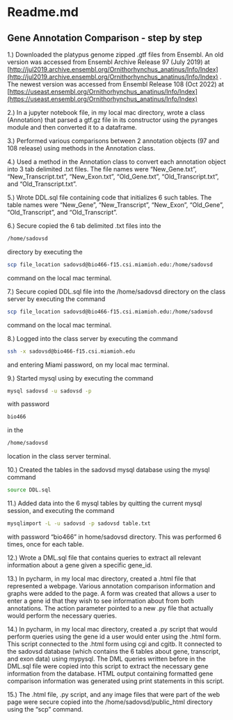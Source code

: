 # Readme.md

## Gene Annotation Comparison - step by step 

1.) Downloaded the platypus genome zipped .gtf files from Ensembl. An old version was accessed from Ensembl Archive Release 97 (July 2019) at [http://jul2019.archive.ensembl.org/Ornithorhynchus_anatinus/Info/Index](http://jul2019.archive.ensembl.org/Ornithorhynchus_anatinus/Info/Index) . The newest version was accessed from Ensembl Release 108 (Oct 2022) at 
[https://useast.ensembl.org/Ornithorhynchus_anatinus/Info/Index](https://useast.ensembl.org/Ornithorhynchus_anatinus/Info/Index)

2.) In a jupyter notebook file, in my local mac directory, wrote a class (Annotation) that parsed a gtf.gz file in its constructor using the pyranges module and then converted it to a dataframe.

3.) Performed various comparisons between 2 annotation objects (97 and 108 release) using methods in the Annotation class. 

4.) Used a method in the Annotation class to convert each annotation object into 3 tab delimited .txt files. The file names were “New_Gene.txt”, “New_Transcript.txt”, “New_Exon.txt”, “Old_Gene.txt”, “Old_Transcript.txt”, and “Old_Transcript.txt”.

5.) Wrote DDL.sql file containing code that initializes 6 such tables. The table names were “New_Gene”, “New_Transcript”, “New_Exon”, “Old_Gene”, “Old_Transcript”, and “Old_Transcript”.

6.) Secure copied the 6 tab delimited .txt files into the 
```bash 
/home/sadovsd 
```
directory by executing the 
```bash
scp file_location sadovsd@bio466-f15.csi.miamioh.edu:/home/sadovsd
```
command on the local mac terminal.

7.) Secure copied DDL.sql file into the /home/sadovsd directory on the class server by executing the command 
```bash
scp file_location sadovsd@bio466-f15.csi.miamioh.edu:/home/sadovsd 
```
command on the local mac terminal.

8.) Logged into the class server by executing the command 
```bash
ssh -x sadovsd@bio466-f15.csi.miamioh.edu 
```
and entering Miami password, on my local mac terminal.

9.) Started mysql using by executing the command 
```bash
mysql sadovsd -u sadovsd -p
```
with password 
```bash
bio466
```
in the 
```bash
/home/sadovsd
```
 location in the class server terminal.

10.) Created the tables in the sadovsd mysql database using the mysql command 

```bash
source DDL.sql
```  

11.) Added data into the 6 mysql tables by quitting the current mysql session, and executing the command 
```bash
mysqlimport -L -u sadovsd -p sadovsd table.txt
```
 with password “bio466” in home/sadovsd directory. This was performed 6 times, once for each table.

12.) Wrote a DML.sql file that contains queries to extract all relevant information about a gene given a specific gene_id. 

13.) In pycharm, in my local mac directory, created a .html file that represented a webpage. Various annotation comparison information and graphs were added to the page. A form was created that allows a user to enter a gene id that they wish to see information about from both annotations. The action parameter pointed to a new .py file that actually would perform the necessary queries.

14.) In pycharm, in my local mac directory, created a .py script that would perform queries using the gene id a user would enter using the .html form. This script connected to the .html form using cgi and cgitb. It connected to the sadovsd database (which contains the 6 tables about gene, transcript, and exon data) using mypysql. The DML queries written before in the DML.sql file were copied into this script to extract the necessary gene information from the database. HTML output containing formatted gene comparison information was generated using print statements in this script.

15.) The .html file, .py script, and any image files that were part of the web page were secure copied into the /home/sadovsd/public_html directory using the “scp” command.
